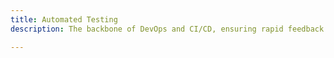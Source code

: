 ```yaml
---
title: Automated Testing
description: The backbone of DevOps and CI/CD, ensuring rapid feedback and continuous quality.

---
```



